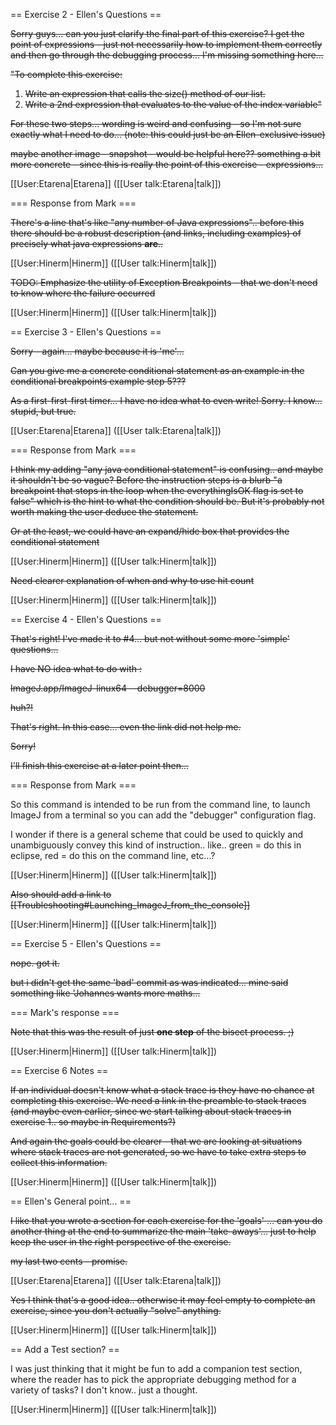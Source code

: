 == Exercise 2 - Ellen's Questions ==

<s>Sorry guys... can you just clarify the final part of this exercise?  I get the point of expressions - just not necessarily how to implement them correctly and then go through the debugging process...  I'm missing something here...

"To complete this exercise:
1. Write an expression that calls the size() method of our list.
2. Write a 2nd expression that evaluates to the value of the index variable"

For these two steps...  wording is weird and confusing - so I'm not sure exactly what I need to do... (note: this could just be an Ellen-exclusive issue)

maybe another image - snapshot - would be helpful here??  something a bit more concrete - since this is really the point of this exercise - expressions...</s>

[[User:Etarena|Etarena]] ([[User talk:Etarena|talk]])

=== Response from Mark ===

<s>There's a line that's like "any number of Java expressions".. before this there should be a robust description (and links, including examples) of precisely what java expressions **are**..</s>

[[User:Hinerm|Hinerm]] ([[User talk:Hinerm|talk]])

<s>TODO: Emphasize the utility of Exception Breakpoints - that we don't need to know where the failure occurred</s>

[[User:Hinerm|Hinerm]] ([[User talk:Hinerm|talk]])

== Exercise 3 - Ellen's Questions ==

<s>Sorry - again... maybe because it is 'me'...  

Can you give me a concrete conditional statement as an example in the conditional breakpoints example step 5???

As a first-first-first timer... I have no idea what to even write!  Sorry.  I know... stupid, but true.</s>

[[User:Etarena|Etarena]] ([[User talk:Etarena|talk]])

=== Response from Mark ===

<s>I think my adding "any java conditional statement" is confusing.. and maybe it shouldn't be so vague? Before the instruction steps is a blurb "a breakpoint that stops in the loop when the everythingIsOK flag is set to false" which is the hint to what the condition should be. But it's probably not worth making the user deduce the statement.

Or at the least, we could have an expand/hide box that provides the conditional statement</s>


[[User:Hinerm|Hinerm]] ([[User talk:Hinerm|talk]])

<s>Need clearer explanation of when and why to use hit count</s>

[[User:Hinerm|Hinerm]] ([[User talk:Hinerm|talk]])

== Exercise 4 - Ellen's Questions ==

<s>That's right!  I've made it to #4... but not without some more 'simple' questions...

I have NO idea what to do with :

ImageJ.app/ImageJ-linux64 --debugger=8000

huh?!

That's right.  In this case... even the link did not help me.

Sorry!

I'll finish this exercise at a later point then...</s>

=== Response from Mark ===

So this command is intended to be run from the command line, to launch ImageJ from a terminal so you can add the "debugger" configuration flag.

I wonder if there is a general scheme that could be used to quickly and unambiguously convey this kind of instruction.. like.. green = do this in eclipse, red = do this on the command line, etc...?

[[User:Hinerm|Hinerm]] ([[User talk:Hinerm|talk]])

<s>Also should add a link to [[Troubleshooting#Launching_ImageJ_from_the_console]]</s>

[[User:Hinerm|Hinerm]] ([[User talk:Hinerm|talk]])

== Exercise 5 - Ellen's Questions ==

<s>nope.  got it.

but i didn't get the same 'bad' commit as was indicated... mine said something like 'Johannes wants more maths...</s>

=== Mark's response ===

<s>Note that this was the result of just **one step** of the bisect process. ;)</s>

[[User:Hinerm|Hinerm]] ([[User talk:Hinerm|talk]])

== Exercise 6 Notes ==

<s>If an individual doesn't know what a stack trace is they have no chance at completing this exercise. We need a link in the preamble to stack traces (and maybe even earlier, since we start talking about stack traces in exercise 1.. so maybe in Requirements?)

And again the goals could be clearer - that we are looking at situations where stack traces are not generated, so we have to take extra steps to collect this information.</s>

[[User:Hinerm|Hinerm]] ([[User talk:Hinerm|talk]])

== Ellen's General point... ==

<s>I like that you wrote a section for each exercise for the 'goals' ...  can you do another thing at the end to summarize the main 'take-aways'...  just to help keep the user in the right perspective of the exercise.  

my last two cents - promise.</s>

[[User:Etarena|Etarena]] ([[User talk:Etarena|talk]])

<s>Yes I think that's a good idea.. otherwise it may feel empty to complete an exercise, since you don't actually "solve" anything.</s>

[[User:Hinerm|Hinerm]] ([[User talk:Hinerm|talk]])

== Add a Test section? ==

I was just thinking that it might be fun to add a companion test section, where the reader has to pick the appropriate debugging method for a variety of tasks? I don't know.. just a thought.

[[User:Hinerm|Hinerm]] ([[User talk:Hinerm|talk]])
